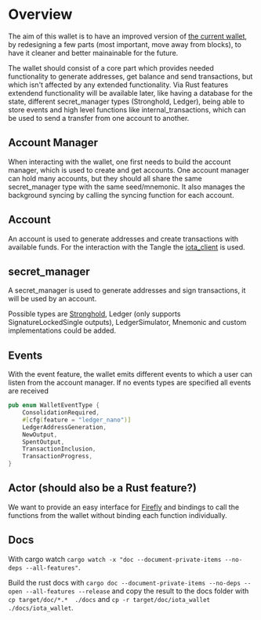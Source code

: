 # Overview

The aim of this wallet is to have an improved version of [the current wallet](https://github.com/iotaledger/wallet.rs), by redesigning a few parts (most important, move away from blocks), to have it cleaner and better mainainable for the future.

The wallet should consist of a core part which provides needed functionality to generate addresses, get balance and send transactions, but which isn't affected by any extended functionality.
Via Rust features extendend functionality will be available later, like having a database for the state, different secret_manager types (Stronghold, Ledger), being able to store events and high level functions like internal_transactions, which can be used to send a transfer from one account to another.

## Account Manager

When interacting with the wallet, one first needs to build the account manager, which is used to create and get accounts. One account manager can hold many accounts, but they should all share the same secret_manager type with the same seed/mnemonic.
It also manages the background syncing by calling the syncing function for each account.

## Account

An account is used to generate addresses and create transactions with available funds.
For the interaction with the Tangle the [iota_client](https://github.com/iotaledger/iota.rs/) is used.

## secret_manager

A secret_manager is used to generate addresses and sign transactions, it will be used by an account.

Possible types are [Stronghold](https://github.com/iotaledger/stronghold.rs/), Ledger (only supports SignatureLockedSingle outputs), LedgerSimulator, Mnemonic and custom implementations could be added.

## Events

With the event feature, the wallet emits different events to which a user can listen from the account manager. If no events types are specified all events are received

```rust
pub enum WalletEventType {
    ConsolidationRequired,
    #[cfg(feature = "ledger_nano")]
    LedgerAddressGeneration,
    NewOutput,
    SpentOutput,
    TransactionInclusion,
    TransactionProgress,
}
```

## Actor (should also be a Rust feature?)

We want to provide an easy interface for [Firefly](https://github.com/iotaledger/firefly/) and bindings to call the functions from the wallet without binding each function individually.

## Docs

With cargo watch `cargo watch -x "doc --document-private-items --no-deps --all-features"`.

Build the rust docs with `cargo doc --document-private-items --no-deps --open --all-features --release` and copy the result to the docs folder with `cp target/doc/*.*  ./docs` and `cp -r target/doc/iota_wallet  ./docs/iota_wallet`.
